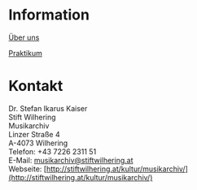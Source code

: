 # Information

[Über uns](/working-groups/austria/wilhering/home.html)

[Praktikum](/working-groups/austria/wilhering/practicum.html)

# Kontakt

Dr. Stefan Ikarus Kaiser  
Stift Wilhering  
Musikarchiv  
Linzer Straße 4  
A-4073 Wilhering   
Telefon: +43 7226 2311 51   
E-Mail: [musikarchiv@stiftwilhering.at](mailto:musikarchiv@stiftwilhering.at)  
Webseite: [http://stiftwilhering.at/kultur/musikarchiv/](http://stiftwilhering.at/kultur/musikarchiv/)